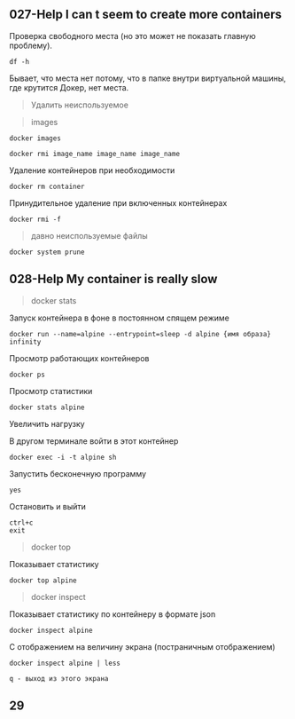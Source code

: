 ## 027-Help I can t seem to create more containers

Проверка свободного места (но это может не показать главную проблему).  

    df -h

Бывает, что места нет потому, что в папке внутри виртуальной машины, где крутится Докер, нет места.

> Удалить неиспользуемое

> images

    docker images

    docker rmi image_name image_name image_name

Удаление контейнеров при необходимости

    docker rm container

Принудительное удаление при включенных контейнерах  

    docker rmi -f

> давно неиспользуемые файлы

    docker system prune

## 028-Help My container is really slow

> docker stats

Запуск контейнера в фоне в постоянном спящем режиме

    docker run --name=alpine --entrypoint=sleep -d alpine {имя образа} infinity

Просмотр работающих контейнеров

    docker ps

Просмотр статистики

    docker stats alpine

Увеличить нагрузку

В другом терминале войти в этот контейнер

    docker exec -i -t alpine sh

Запустить бесконечную программу

    yes

Остановить и выйти

    ctrl+c
    exit

> docker top

Показывает статистику  

    docker top alpine

> docker inspect

Показывает статистику по контейнеру в формате json  

    docker inspect alpine

С отображением на величину экрана (постраничным отображением)

    docker inspect alpine | less

    q - выход из этого экрана

## 29






